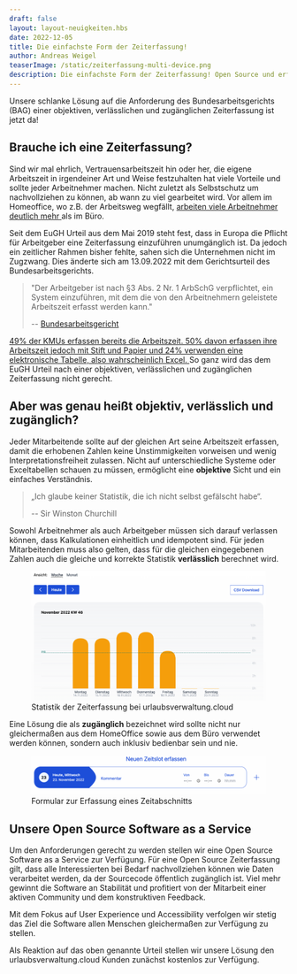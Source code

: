 ```yaml
---
draft: false
layout: layout-neuigkeiten.hbs
date: 2022-12-05
title: Die einfachste Form der Zeiterfassung!
author: Andreas Weigel
teaserImage: /static/zeiterfassung-multi-device.png
description: Die einfachste Form der Zeiterfassung! Open Source und erfüllt die Anforderungen des EuGH objektiv, verlässlich, zugänglich
---
```


Unsere schlanke Lösung auf die Anforderung des Bundesarbeitsgerichts (BAG) einer 
objektiven, verlässlichen und zugänglichen Zeiterfassung ist jetzt da!

<!-- more -->

## Brauche ich eine Zeiterfassung?

Sind wir mal ehrlich, Vertrauensarbeitszeit hin oder her, die eigene Arbeitszeit in irgendeiner Art und Weise festzuhalten
hat viele Vorteile und sollte jeder Arbeitnehmer machen. Nicht zuletzt als Selbstschutz um nachvollziehen zu können,
ab wann zu viel gearbeitet wird. Vor allem im Homeoffice, wo z.B. der Arbeitsweg wegfällt,
<a target="_blank" href="https://www.forbes.com/sites/zakdoffman/2020/03/24/coronavirus-work-from-home-longer-hours-more-distractions-and-this-surprising-privacy-threat/">
arbeiten viele Arbeitnehmer deutlich mehr </a> als im Büro.

Seit dem EuGH Urteil aus dem Mai 2019 steht fest, dass in Europa die Pflicht für Arbeitgeber eine Zeiterfassung einzuführen
unumgänglich ist. Da jedoch ein zeitlicher Rahmen bisher fehlte, sahen sich die Unternehmen nicht im Zugzwang.
Dies änderte sich am 13.09.2022 mit dem Gerichtsurteil des Bundesarbeitsgerichts.

> "Der Arbeitgeber ist nach §3 Abs. 2 Nr. 1 ArbSchG verpflichtet, ein System einzuführen, mit dem die von den Arbeitnehmern geleistete Arbeitszeit erfasst werden kann."
>
> -- <a href="https://www.bundesarbeitsgericht.de/presse/einfuehrung-elektronischer-zeiterfassung-initiativrecht-des-betriebsrats/">Bundesarbeitsgericht</a> 


<a target="_blank" href="https://dup-magazin.de/management/strategie/so-kommen-sie-der-pflicht-zur-arbeitszeiterfassung-nach/">
49% der KMUs erfassen bereits die Arbeitszeit. 50% davon erfassen ihre Arbeitszeit jedoch mit Stift und Papier und 24% verwenden eine
elektronische Tabelle, also wahrscheinlich Excel. </a>
So ganz wird das dem EuGH Urteil nach einer objektiven, verlässlichen und zugänglichen Zeiterfassung nicht gerecht. 

## Aber was genau heißt objektiv, verlässlich und zugänglich?

Jeder Mitarbeitende sollte auf der gleichen Art seine Arbeitszeit erfassen, damit die erhobenen Zahlen keine 
Unstimmigkeiten vorweisen und wenig Interpretationsfreiheit zulassen. Nicht auf unterschiedliche Systeme oder Exceltabellen
schauen zu müssen, ermöglicht eine **objektive** Sicht und ein einfaches Verständnis.

>„Ich glaube keiner Statistik, die ich nicht selbst gefälscht habe“.
>
> -- Sir Winston Churchill
 
Sowohl Arbeitnehmer als auch Arbeitgeber müssen sich darauf verlassen können, dass Kalkulationen einheitlich und idempotent
sind. Für jeden Mitarbeitenden muss also gelten, dass für die gleichen eingegebenen Zahlen auch die gleiche und korrekte
Statistik **verlässlich** berechnet wird.

<div class="flex my-8">
    <figure>
        <picture>
            <source srcset="stats.avif" type="image/avif" />
            <img
              src="stats.png"
              alt="Foo"
              decoding="async"
              loading="lazy"
              class="rounded-lg"
            />
        </picture>
        <figcaption class="text-sm text-center">Statistik der Zeiterfassung bei urlaubsverwaltung.cloud</figcaption>
    </figure>
</div>

Eine Lösung die als **zugänglich** bezeichnet wird sollte nicht nur gleichermaßen aus dem HomeOffice sowie aus dem Büro 
verwendet werden können, sondern auch inklusiv bedienbar sein und nie.

<div class="flex my-8">
    <figure>
        <picture>
            <source srcset="enterslot.avif" type="image/avif" />
            <img
              src="enterslot.png"
              alt="Foo"
              decoding="async"
              loading="lazy"
              class="rounded-lg"
            />
        </picture>
        <figcaption class="text-sm text-center">Formular zur Erfassung eines Zeitabschnitts</figcaption>
    </figure>
</div>


## Unsere Open Source Software as a Service

Um den Anforderungen gerecht zu werden stellen wir eine Open Source Software as a Service zur Verfügung.
Für eine Open Source Zeiterfassung gilt, dass alle Interessierten bei Bedarf nachvollziehen können wie Daten verarbeitet werden, 
da der Sourcecode öffentlich zugänglich ist. Viel mehr gewinnt die Software an Stabilität und profitiert von der
Mitarbeit einer aktiven Community und dem konstruktiven Feedback.

Mit dem Fokus auf User Experience und Accessibility verfolgen wir stetig das Ziel die Software allen Menschen gleichermaßen
zur Verfügung zu stellen.

Als Reaktion auf das oben genannte Urteil stellen wir unsere Lösung den urlaubsverwaltung.cloud Kunden zunächst kostenlos zur Verfügung.
